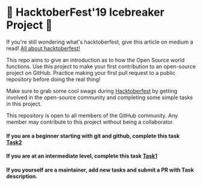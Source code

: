 # 🎃 HacktoberFest'19 Icebreaker Project 🎃

If you're still wondering what's hacktoberfest, give this article on medium a read! [All about hacktoberfest!](https://medium.com/@shivam.vk529/all-about-digital-oceans-hacktoberfest-in-3-minutes-ce2c3724b6b5)

This repo aims to give an introduction as to how the Open Source world functions.
Use this project to make your first contribution to an open-source project on GitHub. Practice making your first pull request to a public repository before doing the real thing!

Make sure to grab some cool swags during [Hacktoberfest](https://hacktoberfest.digitalocean.com/) by getting involved in the open-source community and completing some simple tasks in this project.

This repository is open to all members of the GitHub community. Any member may contribute to this project without being a collaborator.

#### If you are a beginner starting with git and github, complete this task [Task2](https://github.com/shivamvk/Hacktoberfest/tree/master/Task2-for_beginners)
#### If you are at an intermediate level, complete this task [Task1](https://github.com/shivamvk/Hacktoberfest/tree/master/Task1-make_your_website)
#### If you yourself are a maintainer, add new tasks and submit a PR with Task description. 
